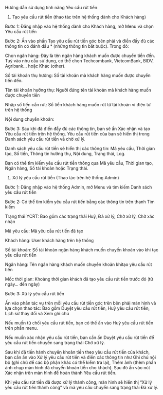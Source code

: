 ﻿Hướng dẫn sử dụng tính năng Yêu cầu rút tiền

1. Tạo yêu cầu rút tiền (thao tác trên hệ thống dành cho Khách hàng)

Bước 1: Đăng nhập vào hệ thống dành cho Khách hàng, mở Menu và chọn Yêu cầu rút tiền

Bước 2: Ấn vào phần Tạo yêu cầu rút tiền góc bên phải và điền đầy đủ các thông tin có đánh dấu \* (những thông tin bắt buộc). Trong đó:

Chọn ngân hàng: Đây là tên ngân hàng khách muốn được chuyển tiền đến. Tuỳ vào nhu cầu sử dụng, có thể chọn Techcombank, VietcomBank, BIDV, Agribank… hoặc Khác (other).

Số tài khoản thụ hưởng: Số tài khoản mà khách hàng muốn được chuyển tiền đến.

Tên tài khoản hưởng thụ: Người đứng tên tài khoản mà khách hàng muốn được chuyển tiền

Nhập số tiền cần rút: Số tiền khách hàng muốn rút từ tài khoản ví điện tử trên hệ thống

Nội dung chuyển khoản:

Bước 3: Sau khi đã điền đầy đủ các thông tin, bạn sẽ ấn Xác nhận và tạo Yêu cầu rút tiền trên hệ thống. Yêu cầu rút tiền của bạn sẽ hiển thị trong Danh sách yêu cầu rút tiền và chờ xử lý.

Danh sách yêu cầu rút tiền sẽ hiển thị các thông tin: Mã yêu cầu, Thời gian tạo, Số tiền, Thông tin hưởng thụ, Nội dung, Trạng thái, Log. 

Bạn có thể tìm kiếm yêu cầu rút tiền thông qua Mã yêu cầu, Thời gian tạo, Ngân hàng, Số tài khoản hoặc Trạng thái.


1. Xử lý yêu cầu rút tiền (Thao tác trên hệ thống Admin)

Bước 1: Đăng nhập vào hệ thống Admin, mở Menu và tìm kiếm Danh sách yêu cầu rút tiền

Bước 2: Có thể tìm kiếm yêu cầu rút tiền bằng các thông tin trên thanh Tìm kiếm

Trạng thái YCRT: Bao gồm các trạng thái Huỷ, Đã xử lý, Chờ xử lý, Chờ xác nhận

Mã yêu cầu: Mã yêu cầu rút tiền đã tạo

Khách hàng: User khách hàng trên hệ thống

Số tài khoản: Số tài khoản ngân hàng khách muốn chuyển khoản vào khi tạo yêu cầu rút tiền

Ngân hàng: Tên ngân hàng khách muốn chuyển khoản khitạo yêu cầu rút tiền

Mốc thời gian: Khoảng thời gian khách đã tạo yêu cầu rút tiền trước đó (từ ngày… đến ngày)

Bước 3: Xử lý yêu cầu rút tiền 

Ấn vào phần tác vụ trên mỗi yêu cầu rút tiền góc trên bên phải màn hình và lựa chọn thao tác: Bao gồm Duyệt yêu cầu rút tiền, Huỷ yêu cầu rút tiền, Lịch sử thay đổi và Xem ghi chú

Nếu muốn từ chối yêu cầu rút tiền, bạn có thể ấn vào Huỷ yêu cầu rút tiền trên phần menu.

Nếu muốn xác nhận yêu cầu rút tiền, bạn cần ấn Duyệt yêu cầu rút tiền để yêu cầu rút tiền chuyển sang trạng thái Chờ xử lý.

Sau khi đã tiến hành chuyển khoản tiền theo yêu cầu rút tiền của khách, bạn cần ấn vào Xử lý yêu cầu rút tiền và điền các thông tin như Ghi chú nội bộ (ghi chú để các bộ phận khác có thể kiểm tra lại), Thêm ảnh (thêm phần ảnh chụp màn hình đã chuyển khoản tiền cho khách). Sau đó ấn vào nút Xác nhận trên màn hình để hoàn thành Yêu cầu rút tiền.

Khi yêu cầu rút tiền đã được xử lý thành công, màn hình sẽ hiển thị “Xử lý yêu cầu rút tiền thành công” và mã yêu cầu chuyển sang trạng thái Đã xử lý.

